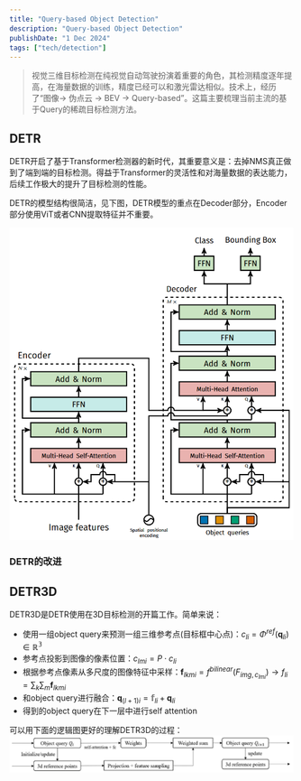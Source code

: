 ```yaml
---
title: "Query-based Object Detection"
description: "Query-based Object Detection"
publishDate: "1 Dec 2024"
tags: ["tech/detection"]
---
```


> 视觉三维目标检测在纯视觉自动驾驶扮演着重要的角色，其检测精度逐年提高，在海量数据的训练，精度已经可以和激光雷达相似。技术上，经历了“图像-> 伪点云 -> BEV -> Query-based”。这篇主要梳理当前主流的基于Query的稀疏目标检测方法。

## DETR
DETR开启了基于Transformer检测器的新时代，其重要意义是：去掉NMS真正做到了端到端的目标检测。得益于Transformer的灵活性和对海量数据的表达能力，后续工作极大的提升了目标检测的性能。

DETR的模型结构很简洁，见下图，DETR模型的重点在Decoder部分，Encoder部分使用ViT或者CNN提取特征并不重要。

![DETR结构](./figs/detr.png)


### DETR的改进

## DETR3D
DETR3D是DETR使用在3D目标检测的开篇工作。简单来说：
- 使用一组object query来预测一组三维参考点(目标框中心点)：$c_{li}=\Phi^{ref}(\mathbf{q}_{li}) \in \mathbb{R^3}$
- 参考点投影到图像的像素位置：$c_{lmi}=P\cdot c_{li}$
- 根据参考点像素从多尺度的图像特征中采样：$\mathbf{f}_{lkmi}=f^{bilinear}(F_{img, c_{lmi}}) \rightarrow f_{li}=\sum_{k}\sum_{m}\mathbf{f}_{lkmi}$
- 和object query进行融合：$\mathbf{q}_{(l+1)i}=\mathbb{f}_{li}+\mathbf{q}_{li}$
- 得到的object query在下一层中进行self attention

可以用下面的逻辑图更好的理解DETR3D的过程：
![detr3d_logic](./figs/detr3d_logic.png)